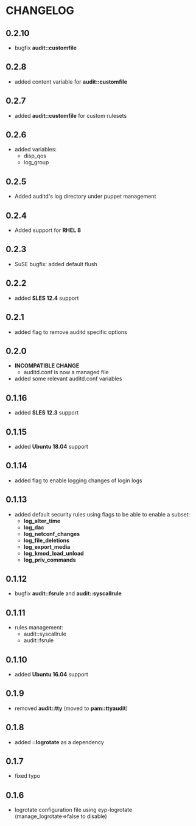 # CHANGELOG

## 0.2.10

* bugfix **audit::customfile**

## 0.2.8

* added content variable for **audit::customfile**

## 0.2.7

* added **audit::customfile** for custom rulesets

## 0.2.6

* added variables:
  - disp_qos
  - log_group

## 0.2.5

* Added auditd's log directory under puppet management

## 0.2.4

* Added support for **RHEL 8**

## 0.2.3

* SuSE bugfix: added default flush

## 0.2.2

* added **SLES 12.4** support

## 0.2.1

* added flag to remove auditd specific options

## 0.2.0

* **INCOMPATIBLE CHANGE**
  - auditd.conf is now a managed file
* added some relevant auditd.conf variables

## 0.1.16

* added **SLES 12.3** support

## 0.1.15

* added **Ubuntu 18.04** support

## 0.1.14

* added flag to enable logging changes of login logs

## 0.1.13

* added default security rules using flags to be able to enable a subset:
  * **log_alter_time**
  * **log_dac**
  * **log_netconf_changes**
  * **log_file_deletions**
  * **log_export_media**
  * **log_kmod_load_unload**
  * **log_priv_commands**

## 0.1.12

* bugfix **audit::fsrule** and **audit::syscallrule**

## 0.1.11

* rules management:
  * audit::syscallrule
  * audit::fsrule

## 0.1.10

* added **Ubuntu 16.04** support

## 0.1.9

* removed **audit::tty** (moved to **pam::ttyaudit**)

## 0.1.8

* added **::logrotate** as a dependency

## 0.1.7

* fixed typo

## 0.1.6

* logrotate configuration file using eyp-logrotate (manage_logrotate=>false to disable)
